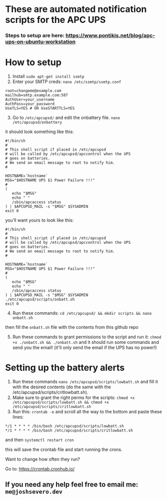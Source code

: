 # These are automated notification scripts for the APC UPS

### Steps to setup are here: https://www.pontikis.net/blog/apc-ups-on-ubuntu-workstation



# How to setup

1. Install `sudo apt-get install ssmtp`
2. Enter your SMTP creds: `nano /etc/ssmtp/ssmtp.conf`

```
root=changeme@example.com
mailhub=smtp.example.com:587
AuthUser=your_username
AuthPass=your_password
UseTLS=YES # OR UseSTARTTLS=YES

```
3. Go to `/etc/apcupsd/` and edit the onbattery file. `nano /etc/apcupsd/onbattery`

it should look something like this:

```
#!/bin/sh
#
# This shell script if placed in /etc/apcupsd
# will be called by /etc/apcupsd/apccontrol when the UPS
# goes on batteries.
# We send an email message to root to notify him.
#

HOSTNAME=`hostname`
MSG="$HOSTNAME UPS $1 Power Failure !!!"
#
(
   echo "$MSG"
   echo " "
   /sbin/apcaccess status
) | $APCUPSD_MAIL -s "$MSG" $SYSADMIN
exit 0

```

you'll want yours to look like this:

```
#!/bin/sh
#
# This shell script if placed in /etc/apcupsd
# will be called by /etc/apcupsd/apccontrol when the UPS
# goes on batteries.
# We send an email message to root to notify him.
#

HOSTNAME=`hostname`
MSG="$HOSTNAME UPS $1 Power Failure !!!"
#
(
   echo "$MSG"
   echo " "
   /sbin/apcaccess status
) | $APCUPSD_MAIL -s "$MSG" $SYSADMIN
./etc/apcupsd/scripts/onbatt.sh
exit 0

```

4. Run these commands: `cd /etc/apcupsd/ && mkdir scripts && nano onbatt.sh`

then fill the `onbatt.sh` file with the contents from this github repo

5. Run these commands to grant permissions to the script and run it: `chmod +x ./onbatt.sh && ./onbatt.sh` and it should run some commands and send you the email! (it'll only send the email if the UPS has no power!)

# Setting up the battery alerts

1. Run these commands `nano /etc/apcupsd/scripts/lowbatt.sh` and fill it with the desired contents (do the same with the /etc/apcupsd/scripts/critlowbatt.sh).
2. Make sure to grant the right perms for the scripts: `chmod +x /etc/apcupsd/scripts/lowbatt.sh && chmod +x /etc/apcupsd/scripts/critlowbatt.sh`
3. Run this: `crontab -e` and scroll all the way to the bottom and paste these lines:

```
*/1 * * * * /bin/bash /etc/apcupsd/scripts/lowbatt.sh
*/1 * * * * /bin/bash /etc/apcupsd/scripts/critlowbatt.sh

```
and then `systemctl restart cron`

this will save the crontab file and start running the crons.

Want to change how often they run?

Go to: https://crontab.cronhub.io/

## If you need any help feel free to email me: `me@joshsevero.dev`
